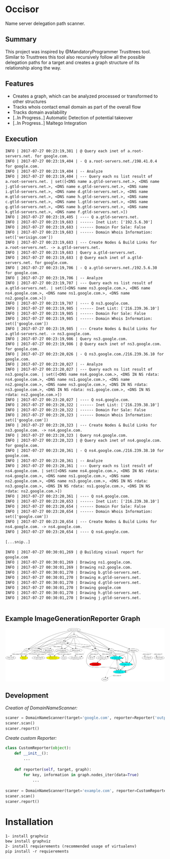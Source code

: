 # Occisor

Name server delegation path scanner. 

## Summary 

This project was inspired by @MandatoryProgrammer Trusttrees tool. Similar to Trusttrees
this tool also recursively follow all the possible delegation paths for a target and creates a graph structure of its relationship along the way. 


## Features
- Creates a graph, which can be analyzed processed or transformed to other structures
- Tracks whois contact email domain as part of the overall flow
- Tracks domain availability
- [..In Progress..] Automatic Detection of potential takeover
- [..In Progress..] Maltego Integration

## Execution 
```
INFO | 2017-07-27 00:23:19,381 | @ Query each inet of a.root-servers.net. for google.com. 
INFO | 2017-07-27 00:23:19,404 | - Q a.root-servers.net./198.41.0.4 for google.com.
INFO | 2017-07-27 00:23:19,404 | -- Analyze
INFO | 2017-07-27 00:23:19,404 | --- Query each ns list result of a.root-servers.net. | set([<DNS name a.gtld-servers.net.>, <DNS name j.gtld-servers.net.>, <DNS name e.gtld-servers.net.>, <DNS name i.gtld-servers.net.>, <DNS name d.gtld-servers.net.>, <DNS name m.gtld-servers.net.>, <DNS name h.gtld-servers.net.>, <DNS name c.gtld-servers.net.>, <DNS name l.gtld-servers.net.>, <DNS name g.gtld-servers.net.>, <DNS name b.gtld-servers.net.>, <DNS name k.gtld-servers.net.>, <DNS name f.gtld-servers.net.>])
INFO | 2017-07-27 00:23:19,405 | ---- Q a.gtld-servers.net.
INFO | 2017-07-27 00:23:19,683 | ------ Inet List: ['192.5.6.30']
INFO | 2017-07-27 00:23:19,683 | ------ Domain For Sale: False
INFO | 2017-07-27 00:23:19,683 | ------ Domain Whois Information: set(['verisign.com'])
INFO | 2017-07-27 00:23:19,683 | --- Create Nodes & Build Links for a.root-servers.net. -> a.gtld-servers.net.
INFO | 2017-07-27 00:23:19,683 | Query a.gtld-servers.net.
INFO | 2017-07-27 00:23:19,683 | @ Query each inet of a.gtld-servers.net. for google.com. 
INFO | 2017-07-27 00:23:19,706 | - Q a.gtld-servers.net./192.5.6.30 for google.com.
INFO | 2017-07-27 00:23:19,706 | -- Analyze
INFO | 2017-07-27 00:23:19,707 | --- Query each ns list result of a.gtld-servers.net. | set([<DNS name ns3.google.com.>, <DNS name ns4.google.com.>, <DNS name ns1.google.com.>, <DNS name ns2.google.com.>])
INFO | 2017-07-27 00:23:19,707 | ---- Q ns3.google.com.
INFO | 2017-07-27 00:23:19,985 | ------ Inet List: ['216.239.36.10']
INFO | 2017-07-27 00:23:19,985 | ------ Domain For Sale: False
INFO | 2017-07-27 00:23:19,985 | ------ Domain Whois Information: set(['google.com'])
INFO | 2017-07-27 00:23:19,985 | --- Create Nodes & Build Links for a.gtld-servers.net. -> ns3.google.com.
INFO | 2017-07-27 00:23:19,986 | Query ns3.google.com.
INFO | 2017-07-27 00:23:19,986 | @ Query each inet of ns3.google.com. for google.com. 
INFO | 2017-07-27 00:23:20,026 | - Q ns3.google.com./216.239.36.10 for google.com.
INFO | 2017-07-27 00:23:20,027 | -- Analyze
INFO | 2017-07-27 00:23:20,027 | --- Query each ns list result of ns3.google.com. | set([<DNS name ns4.google.com.>, <DNS IN NS rdata: ns4.google.com.>, <DNS name ns1.google.com.>, <DNS name ns2.google.com.>, <DNS name ns3.google.com.>, <DNS IN NS rdata: ns3.google.com.>, <DNS IN NS rdata: ns1.google.com.>, <DNS IN NS rdata: ns2.google.com.>])
INFO | 2017-07-27 00:23:20,027 | ---- Q ns4.google.com.
INFO | 2017-07-27 00:23:20,322 | ------ Inet List: ['216.239.38.10']
INFO | 2017-07-27 00:23:20,322 | ------ Domain For Sale: False
INFO | 2017-07-27 00:23:20,323 | ------ Domain Whois Information: set(['google.com'])
INFO | 2017-07-27 00:23:20,323 | --- Create Nodes & Build Links for ns3.google.com. -> ns4.google.com.
INFO | 2017-07-27 00:23:20,323 | Query ns4.google.com.
INFO | 2017-07-27 00:23:20,323 | @ Query each inet of ns4.google.com. for google.com. 
INFO | 2017-07-27 00:23:20,361 | - Q ns4.google.com./216.239.38.10 for google.com.
INFO | 2017-07-27 00:23:20,361 | -- Analyze
INFO | 2017-07-27 00:23:20,361 | --- Query each ns list result of ns4.google.com. | set([<DNS name ns4.google.com.>, <DNS IN NS rdata: ns4.google.com.>, <DNS name ns1.google.com.>, <DNS name ns2.google.com.>, <DNS name ns3.google.com.>, <DNS IN NS rdata: ns3.google.com.>, <DNS IN NS rdata: ns1.google.com.>, <DNS IN NS rdata: ns2.google.com.>])
INFO | 2017-07-27 00:23:20,361 | ---- Q ns4.google.com.
INFO | 2017-07-27 00:23:20,653 | ------ Inet List: ['216.239.38.10']
INFO | 2017-07-27 00:23:20,654 | ------ Domain For Sale: False
INFO | 2017-07-27 00:23:20,654 | ------ Domain Whois Information: set(['google.com'])
INFO | 2017-07-27 00:23:20,654 | --- Create Nodes & Build Links for ns4.google.com. -> ns4.google.com.
INFO | 2017-07-27 00:23:20,654 | ---- Q ns4.google.com.

[...snip..]

INFO | 2017-07-27 00:30:01,269 | @ Building visual report for google.com
INFO | 2017-07-27 00:30:01,269 | Drawing ns1.google.com.
INFO | 2017-07-27 00:30:01,269 | Drawing ns2.google.com.
INFO | 2017-07-27 00:30:01,270 | Drawing b.gtld-servers.net.
INFO | 2017-07-27 00:30:01,270 | Drawing m.gtld-servers.net.
INFO | 2017-07-27 00:30:01,270 | Drawing d.gtld-servers.net.
INFO | 2017-07-27 00:30:01,270 | Drawing google.com
INFO | 2017-07-27 00:30:01,270 | Drawing h.gtld-servers.net.
INFO | 2017-07-27 00:30:01,270 | Drawing j.gtld-servers.net.


```
## Example ImageGenerationReporter Graph
[![g](https://github.com/cucrisis/occisor/blob/master/resources/ticonsultores.biz.ni.png?raw=true)](https://github.com/cucrisis/occisor/blob/master/resources/ticonsultores.biz.ni.png?raw=true)

## Development
*Creation of DomainNameScanner:*
```python
scaner = DomainNameScanner(target='google.com', reporter=Reporter('output_images'))
scaner.scan()
scaner.report()

```

*Create custom Reporter:*
```python
class CustomReporter(object):
	def __init__():
		...

	def reporter(self, target, graph):
		for key, information in graph.nodes_iter(data=True)
			...

scaner = DomainNameScanner(target='example.com', reporter=CustomReporter())
scaner.scan()
scaner.report()

```

# Installation 

```
1- install graphviz
bew install graphviz
2- install requierements (recommended usage of virtualenv)
pip install -r requierements
```
